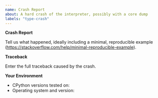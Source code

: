```yaml
---
name: Crash Report
about: A hard crash of the interpreter, possibly with a core dump
labels: "type-crash"
---
```


<!--
  Please do not submit this form if you encounter an exception being unexectedly raised from a Python function.
  Most of the time, these should be filed as bugs, rather than crashes.

  The CPython interpreter is itself written in a different programming language, C.
  For CPython, a "crash" is when Python itself fails, leading to a traceback in the C stack.
-->

**Crash Report**

Tell us what happened, ideally including a minimal, reproducible example (https://stackoverflow.com/help/minimal-reproducible-example).

**Traceback**

Enter the full traceback caused by the crash.

**Your Environment**

<!-- Include as many relevant details about the environment you experienced the bug in -->

- CPython versions tested on:
- Operating system and version:

<!--
You can freely edit this text, please remove all the lines
you believe are unnecessary.
-->
